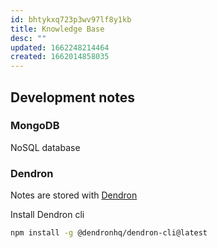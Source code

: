 ```yaml
---
id: bhtykxq723p3wv97lf8y1kb
title: Knowledge Base
desc: ""
updated: 1662248214464
created: 1662014858035
---
```


## Development notes

### MongoDB

NoSQL database

### Dendron

Notes are stored with [Dendron](https://wiki.dendron.so/)

Install Dendron cli

```bash
npm install -g @dendronhq/dendron-cli@latest
```
